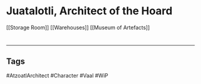 # Juatalotli, Architect of the Hoard
[[Storage Room]]
[[Warehouses]]
[[Museum of Artefacts]]

#
---
## Tags
#AtzoatlArchitect
#Character
#Vaal
#WiP 